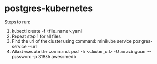 # postgres-kubernetes

Steps to run:

1) kubectl create -f <file_name>.yaml
2) Repeat step 1 for all files
3) Find the url of the cluster using command: minikube service postgres-service --url
4) Atlast execute the command: psql -h <cluster_url> -U amazinguser --password -p 31885 awesomedb
